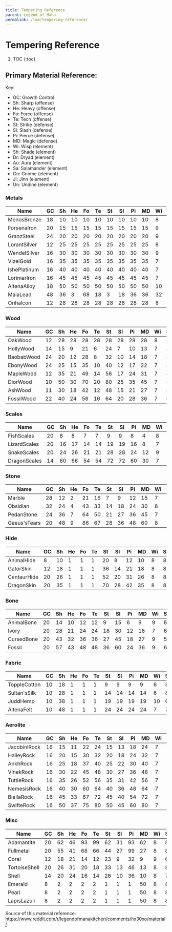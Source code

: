 ```yaml
---
title: Tempering Reference
parent: Legend of Mana
permalink: /lom/tempering-reference/
---
```


# Tempering Reference

1. TOC
{:toc}

## Primary Material Reference:
Key:
- GC: Growth Control
- Sh: Sharp (offense)
- He: Heavy (offense)
- Fo: Force (offense)
- Te: Tech (offense)
- St: Strike (defense)
- Sl: Slash (defense)
- Pi: Pierce (defense)
- MD: Magic (defense)
- Wi: Wisp (element)
- Sh: Shade (element)
- Dr: Dryad (element)
- Au: Aura (element)
- Sa: Salamander (element)
- Gn: Gnome (element)
- Ji: Jinn (element)
- Un: Undine (element)

### Metals

| Name | GC | Sh | He | Fo | Te | St | Sl | Pi | MD | Wi | Sh | Dr | Au | Sa | Gn | Ji | Un |
|---|---|---|---|---|---|---|---|---|---|---|---|---|---|---|---|---|---|
| MenosBronze | 18 | 10 | 10 | 10 | 10 | 10 | 10 | 10 | 10 | 8 | 8 | 8 | 8 | 8 | 8 | 8 | 8 |
| ForsenaIron | 20 | 15 | 15 | 15 | 15 | 15 | 15 | 15 | 15 | 9 | 9 | 9 | 9 | 9 | 9 | 9 | 9 |
| GranzSteel | 24 | 20 | 20 | 20 | 20 | 20 | 20 | 20 | 20 | 9 | 9 | 9 | 9 | 9 | 9 | 9 | 9 |
| LorantSilver | 12 | 25 | 25 | 25 | 25 | 25 | 25 | 25 | 25 | 8 | 6 | 7 | 7 | 7 | 7 | 7 | 7 |
| WendelSilver | 16 | 30 | 30 | 30 | 30 | 30 | 30 | 30 | 30 | 9 | 7 | 8 | 8 | 8 | 8 | 8 | 8 |
| VizelGold | 16 | 35 | 35 | 35 | 35 | 35 | 35 | 35 | 35 | 7 | 9 | 9 | 9 | 9 | 9 | 9 | 9 |
| IshePlatinum | 16 | 40 | 40 | 40 | 40 | 40 | 40 | 40 | 40 | 7 | 7 | 8 | 8 | 8 | 8 | 8 | 8 |
| LorimarIron | 16 | 45 | 45 | 45 | 45 | 45 | 45 | 45 | 45 | 7 | 9 | 9 | 9 | 9 | 9 | 9 | 9 |
| AltenaAlloy | 18 | 50 | 50 | 50 | 50 | 50 | 50 | 50 | 50 | 10 | 10 | 10 | 10 | 10 | 10 | 10 | 10 |
| MaiaLead | 48 | 36 | 3 | 68 | 18 | 3 | 18 | 36 | 36 | 32 | 32 | 32 | 32 | 32 | 32 | 32 | 32 |
| Orihalcon | 12 | 28 | 28 | 28 | 28 | 28 | 28 | 28 | 28 | 8 | 8 | 7 | 10 | 7 | 9 | 6 | 8 |

### Wood

| Name | GC | Sh | He | Fo | Te | St | Sl | Pi | MD | Wi | Sh | Dr | Au | Sa | Gn | Ji | Un |
|---|---|---|---|---|---|---|---|---|---|---|---|---|---|---|---|---|---|
| OakWood | 12 | 28 | 28 | 28 | 28 | 28 | 28 | 28 | 28 | 8 | 8 | 7 | 10 | 7 | 9 | 6 | 8 |
| HollyWood | 14 | 15 | 9 | 21 | 6 | 24 | 7 | 10 | 13 | 7 | 8 | 6 | 9 | 10 | 7 | 7 | 7 |
| BaobabWood | 24 | 20 | 12 | 28 | 8 | 32 | 10 | 14 | 18 | 7 | 8 | 6 | 9 | 10 | 7 | 7 | 7 |
| EbonyWood | 24 | 25 | 15 | 35 | 10 | 40 | 12 | 17 | 22 | 7 | 8 | 6 | 9 | 10 | 7 | 7 | 7 |
| MapleWood | 12 | 35 | 21 | 49 | 14 | 56 | 17 | 24 | 31 | 7 | 8 | 6 | 9 | 10 | 7 | 7 | 7 |
| DiorWood | 10 | 50 | 30 | 70 | 20 | 80 | 25 | 35 | 45 | 7 | 8 | 5 | 9 | 10 | 7 | 7 | 7 |
| AshWood | 11 | 30 | 18 | 42 | 12 | 48 | 15 | 21 | 27 | 7 | 8 | 6 | 9 | 10 | 7 | 7 | 7 |
| FossilWood | 22 | 40 | 24 | 56 | 16 | 64 | 20 | 28 | 36 | 7 | 6 | 6 | 9 | 10 | 6 | 7 | 7 |

### Scales

| Name | GC | Sh | He | Fo | Te | St | Sl | Pi | MD | Wi | Sh | Dr | Au | Sa | Gn | Ji | Un |
|---|---|---|---|---|---|---|---|---|---|---|---|---|---|---|---|---|---|
| FishScales | 20 | 8 | 8 | 7 | 7 | 9 | 9 | 8 | 4 |  8 | 8 | 8 | 8 | 8 | 8 | 8 | 6 |
| LizardScales | 20 | 16 | 17 | 14 | 14 | 19 | 19 | 16 | 8 | 7 | 9 | 8 | 8 | 7 | 8 | 8 | 9 |
| SnakeScales | 20 | 24 | 26 | 21 | 21 | 28 | 28 | 24 | 12 | 9 | 7 | 8 | 8 | 8 | 7 | 8 | 7 |
| DragonScales | 14 | 60 | 66 | 54 | 54 | 72 | 72 | 60 | 30 | 7 | 7 | 7 | 7 | 6 | 7 | 7 | 7 |

### Stone

| Name | GC | Sh | He | Fo | Te | St | Sl | Pi | MD | Wi | Sh | Dr | Au | Sa | Gn | Ji | Un |
|---|---|---|---|---|---|---|---|---|---|---|---|---|---|---|---|---|---|
| Marble | 28 | 12 | 2 | 21 | 16 | 7 | 9 | 12 | 15 | 7 | 8 | 9 | 7 | 7 | 6 | 10 | 7 |
| Obsidian | 32 | 24 | 4 | 43 | 33 | 14 | 18 | 24 | 30 |  8 | 6 | 9 | 7 | 7 | 6 | 10 | 8 |
| PedanStone | 24 | 36 | 7 | 64 | 50 | 21 | 27 | 36 | 45 |  7 | 8 | 9 | 7 | 7 | 7 | 11 | 7 |
| Gaeus'sTears | 20 | 48 | 9 | 86 | 67 | 28 | 36 | 48 | 60 | 8 | 8 | 9 | 7 | 10 | 6 | 10 | 6 |

### Hide

| Name | GC | Sh | He | Fo | Te | St | Sl | Pi | MD | Wi | Sh | Dr | Au | Sa | Gn | Ji | Un |
|---|---|---|---|---|---|---|---|---|---|---|---|---|---|---|---|---|---|
| AnimalHide | 8 | 10 | 1 | 1 | 1 | 20 | 8 | 12 | 10 | 8 | 8 | 7 | 9 | 9 | 7 | 7 | 7 |
| GatorSkin | 12 | 18 | 1 | 1 | 1 | 36 | 14 | 21 | 18 |  8 | 8 | 7 | 9 | 9 | 8 | 8 | 6 |
| CentaurHide | 20 | 26 | 1 | 1 | 1 | 52 | 20 | 31 | 26 | 8 | 8 | 9 | 7 | 8 | 7 | 8 | 8 |
| DragonSkin | 20 | 35 | 1 | 1 | 1 | 70 | 28 | 42 | 35 | 8 | 8 | 7 | 9 | 5 | 10 | 5 | 10 |

### Bone

| Name | GC | Sh | He | Fo | Te | St | Sl | Pi | MD | Wi | Sh | Dr | Au | Sa | Gn | Ji | Un |
|---|---|---|---|---|---|---|---|---|---|---|---|---|---|---|---|---|---|
| AnimalBone | 20 | 14 | 10 | 12 | 12 | 9 | 15 | 6 | 9 | 9 | 6 | 8 | 8 | 8 | 8 | 8 | 8 |
| Ivory | 20 | 28 | 21 | 24 | 24 | 18 | 30 | 12 | 18 | 7 | 6 | 7 | 7 | 8 | 6 | 7 | 7 |
| CursedBone | 20 | 43 | 32 | 36 | 36 | 27 | 45 | 18 | 27 | 9 | 5 | 9 | 7 | 9 | 7 | 9 | 7 |
| Fossil | 20 | 57 | 43 | 48 | 48 | 36 | 60 | 24 | 36 | 9 | 6 | 8 | 8 | 10 | 6 | 10 | 6 |

### Fabric

| Name | GC | Sh | He | Fo | Te | St | Sl | Pi | MD | Wi | Sh | Dr | Au | Sa | Gn | Ji | Un |
|---|---|---|---|---|---|---|---|---|---|---|---|---|---|---|---|---|---|
| ToppleCotton | 10 | 18 | 1 | 1 | 1 | 9 | 9 | 9 | 9 | 6 | 8 | 6 | 10 | 10 | 7 | 7 | 6 |
| Sultan'sSilk | 10 | 28 | 1 | 1 | 1 | 14 | 14 | 14 | 14 | 6 | 8 | 6 | 10 | 10 | 7 | 7 | 6 |
| JuddHemp | 10 | 38 | 1 | 1 | 1 | 19 | 19 | 19 | 19 | 10 | 6 | 6 | 10 | 10 | 7 | 7 | 6 |
| AltenaFelt | 10 | 48 | 1 | 1 | 1 | 24 | 24 | 24 | 24 | 7 | 7 | 7 | 9 | 10 | 7 | 7 | 6 |

### Aerolite

| Name | GC | Sh | He | Fo | Te | St | Sl | Pi | MD | Wi | Sh | Dr | Au | Sa | Gn | Ji | Un |
|---|---|---|---|---|---|---|---|---|---|---|---|---|---|---|---|---|---|
| JacobiniRock | 16 | 15 | 11 | 22 | 24 | 15 | 13 | 18 | 24 | 7 | 8 | 10 | 7 | 7 | 8 | 9 | 8 |
| HalleyRock | 16 | 20 | 15 | 30 | 32 | 20 | 18 | 24 | 32 | 7 | 8 | 10 | 7 | 7 | 8 | 9 | 8 |
| AnkhRock | 16 | 25 | 18 | 37 | 40 | 25 | 22 | 30 | 40 | 7 | 8 | 10 | 7 | 7 | 8 | 9 | 8 |
| VinekRock | 16 | 30 | 22 | 45 | 48 | 30 | 27 | 36 | 48 | 7 | 8 | 10 | 7 | 7 | 8 | 9 | 8 |
| TuttleRock | 16 | 35 | 26 | 52 | 56 | 35 | 31 | 42 | 56 | 7 | 8 | 10 | 7 | 7 | 8 | 9 | 8 |
| NemesisRock | 16 | 40 | 30 | 60 | 64 | 40 | 36 | 48 | 64 | 7 | 8 | 10 | 7 | 7 | 8 | 9 | 8 |
| BiellaRock | 16 | 45 | 33 | 67 | 72 | 45 | 40 | 54 | 72 | 7 | 8 | 10 | 7 | 7 | 8 | 9 | 8 |
| SwifteRock | 16 | 50 | 37 | 75 | 80 | 50 | 45 | 60 | 80 | 7 | 8 | 10 | 7 | 7 | 8 | 9 | 8 |

### Misc

| Name | GC | Sh | He | Fo | Te | St | Sl | Pi | MD | Wi | Sh | Dr | Au | Sa | Gn | Ji | Un |
|---|---|---|---|---|---|---|---|---|---|---|---|---|---|---|---|---|---|
| Adamantite | 20 | 62 | 46 | 93 | 99 | 62 | 31 | 93 | 62 | 8 | 8 | 8 | 8 | 8 | 8 | 8 | 8 |
| Fullmetal | 20 | 55 | 41 | 68 | 66 | 44 | 27 | 99 | 27 | 8 | 8 | 8 | 8 | 8 | 8 | 8 | 8 |
| Coral | 12 | 18 | 21 | 14 | 12 | 23 | 9 | 32 | 9 | 9 | 6 | 7 | 7 | 9 | 7 | 9 | 5 |
| TortoiseShell | 20 | 26 | 31 | 20 | 18 | 33 | 13 | 46 | 13 | 8 | 8 | 9 | 7 | 9 | 8 | 9 | 7 |
| Shell | 14 | 20 | 24 | 16 | 14 | 26 | 10 | 36 | 10 | 8 | 7 | 9 | 8 | 9 | 7 | 9 | 6 |
| Emerald | 8 | 2 | 2 | 2 | 2 | 1 | 1 | 1 | 50 | 8 | 8 | 8 | 8 | 8 | 8 | 8 | 8 |
| Pearl | 8 | 2 | 2 | 2 | 2 | 1 | 1 | 1 | 50 | 8 | 8 | 8 | 8 | 8 | 8 | 8 | 8 |
| LapisLazuli | 8 | 2 | 2 | 2 | 2 | 1 | 1 | 1 | 50 | 8 | 8 | 8 | 8 | 8 | 8 | 8 | 8 |

Source of this material reference: https://www.reddit.com/r/legendofmanakitchen/comments/hx30xo/material/
